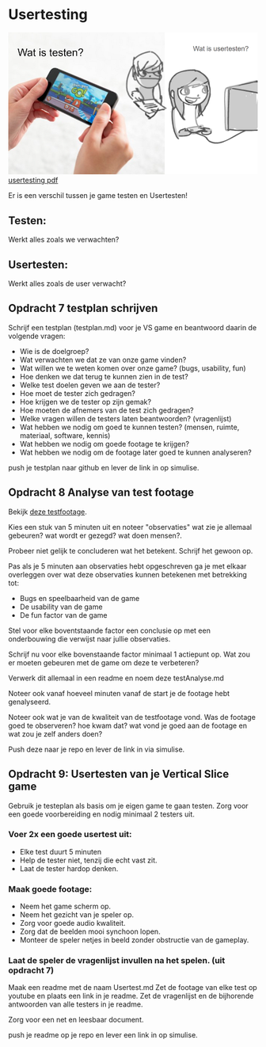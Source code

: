 # Usertesting

[![presentatie](../src/06_01_usertesting.png)](https://docs.google.com/presentation/d/1bFGPaPEHiF3K4KTIh4Isur3QX5jceIcK2RnvigN8fYA/edit#slide=id.p)
[usertesting pdf](../presentaties/Usertesting.pdf)

Er is een verschil tussen je game testen en Usertesten!

## Testen:

Werkt alles zoals we verwachten?

## Usertesten:

Werkt alles zoals de user verwacht?

## Opdracht 7 testplan schrijven

Schrijf een testplan (testplan.md) voor je VS game en beantwoord daarin de volgende vragen:

- Wie is de doelgroep?
- Wat verwachten we dat ze van onze game vinden?
- Wat willen we te weten komen over onze game? (bugs, usability, fun)
- Hoe denken we dat terug te kunnen zien in de test?
- Welke test doelen geven we aan de tester?
- Hoe moet de tester zich gedragen?
- Hoe krijgen we de tester op zijn gemak?
- Hoe moeten de afnemers van de test zich gedragen?
- Welke vragen willen de testers laten beantwoorden? (vragenlijst)
- Wat hebben we nodig om goed te kunnen testen? (mensen, ruimte, materiaal, software, kennis)
- Wat hebben we nodig om goede footage te krijgen?
- Wat hebben we nodig om de footage later goed te kunnen analyseren?

push je testplan naar github en lever de link in op simulise.

## Opdracht 8 Analyse van test footage

Bekijk [deze testfootage](https://mediacollegeamsterdam.sharepoint.com/teams/SDGAexamen20232024-Team04/_layouts/15/stream.aspx?id=%2Fteams%2FSDGAexamen20232024%2DTeam04%2FGedeelde%20documenten%2FTeam%2004%20%2D%20Paladin%2FAlgemeen%2FPaladin%2FUserstests%2F21%2D05%2D2024%2FUsertest%20Derailed%20Deliveries%2021%2D05%2D2024%2Emp4&referrer=StreamWebApp%2EWeb&referrerScenario=AddressBarCopied%2Eview%2E3bc6ce06%2Da64e%2D475f%2Da13d%2D027faa36da1b).

Kies een stuk van 5 minuten uit en noteer "observaties" wat zie je allemaal gebeuren? wat wordt er gezegd? wat doen mensen?.

Probeer niet gelijk te concluderen wat het betekent. Schrijf het gewoon op.

Pas als je 5 minuten aan observaties hebt opgeschreven ga je met elkaar overleggen over wat deze observaties kunnen betekenen met betrekking tot:

- Bugs en speelbaarheid van de game
- De usability van de game
- De fun factor van de game

Stel voor elke boventstaande factor een conclusie op met een onderbouwing die verwijst naar jullie observaties.

Schrijf nu voor elke bovenstaande factor minimaal 1 actiepunt op. Wat zou er moeten gebeuren met de game om deze te verbeteren?

Verwerk dit allemaal in een readme en noem deze testAnalyse.md

Noteer ook vanaf hoeveel minuten vanaf de start je de footage hebt genalyseerd.

Noteer ook wat je van de kwaliteit van de testfootage vond. Was de footage goed te observeren? hoe kwam dat? wat vond je goed aan de footage en wat zou je zelf anders doen?

Push deze naar je repo en lever de link in via simulise.

## Opdracht 9: Usertesten van je Vertical Slice game

Gebruik je testeplan als basis om je eigen game te gaan testen. Zorg voor een goede voorbereiding en nodig minimaal 2 testers uit.

### Voer 2x een goede usertest uit:

- Elke test duurt 5 minuten
- Help de tester niet, tenzij die echt vast zit.
- Laat de tester hardop denken.

### Maak goede footage:

- Neem het game scherm op.
- Neem het gezicht van je speler op.
- Zorg voor goede audio kwaliteit.
- Zorg dat de beelden mooi synchoon lopen.
- Monteer de speler netjes in beeld zonder obstructie van de gameplay.

### Laat de speler de vragenlijst invullen na het spelen. (uit opdracht 7)

Maak een readme met de naam Usertest.md
Zet de footage van elke test op youtube en plaats een link in je readme.
Zet de vragenlijst en de bijhorende antwoorden van alle testers in je readme.

Zorg voor een net en leesbaar document.

push je readme op je repo en lever een link in op simulise.

